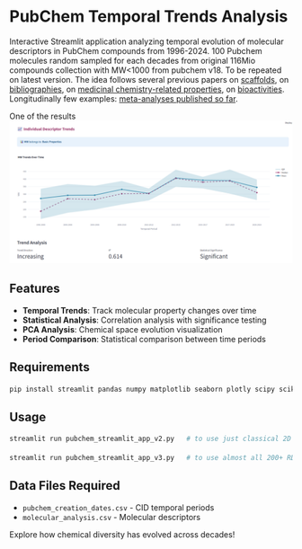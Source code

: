 # PubChem Temporal Trends Analysis

Interactive Streamlit application analyzing temporal evolution of molecular descriptors in PubChem compounds from 1996-2024.
100 Pubchem molecules random sampled for each decades from original 116Mio compounds collection with MW<1000 from pubchem v18. To be repeated on latest version.
The idea follows several previous papers on [scaffolds](https://pmc.ncbi.nlm.nih.gov/articles/PMC5199768/), on [bibliographies](https://www.sciencedirect.com/science/article/abs/pii/S1359644614003353), 
on [medicinal chemistry-related properties](https://pubs.acs.org/doi/full/10.1021/jm300501t), on [bioactivities](https://academic.oup.com/nar/article/37/suppl_2/W623/1155303?login=false).
Longitudinally few examples: [meta-analyses published so far](https://www.nature.com/articles/s41397-025-00368-z).

One of the results ![results](MW_trend.png "MW Trend")


## Features
- **Temporal Trends**: Track molecular property changes over time
- **Statistical Analysis**: Correlation analysis with significance testing
- **PCA Analysis**: Chemical space evolution visualization
- **Period Comparison**: Statistical comparison between time periods

## Requirements
```bash
pip install streamlit pandas numpy matplotlib seaborn plotly scipy scikit-learn
```

## Usage
```bash
streamlit run pubchem_streamlit_app_v2.py   # to use just classical 2D descriptors"

streamlit run pubchem_streamlit_app_v3.py   # to use almost all 200+ RDKit 2D descriptors"
```

## Data Files Required
- `pubchem_creation_dates.csv` - CID temporal periods
- `molecular_analysis.csv` - Molecular descriptors

Explore how chemical diversity has evolved across decades!
